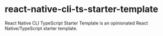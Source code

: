 # react-native-cli-ts-starter-template
React Native CLI TypeScript Starter Template is an opinionated React Native/TypeScript starter template.
